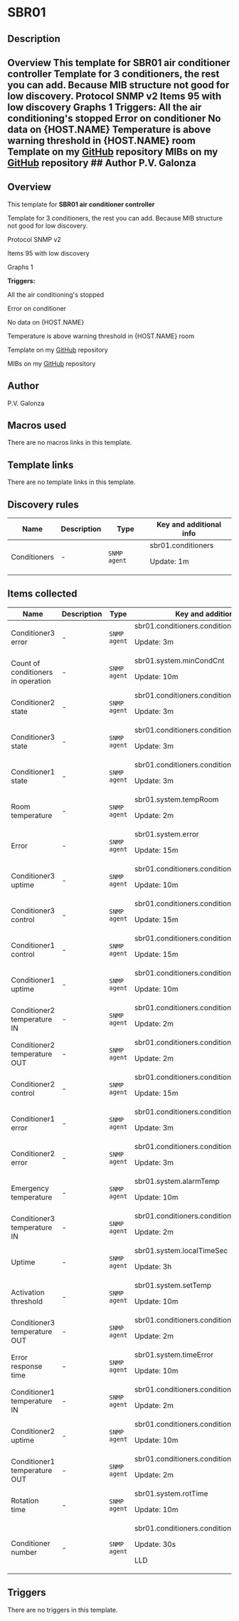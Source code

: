 # SBR01

## Description

## Overview This template for **SBR01 air conditioner controller** Template for 3 conditioners, the rest you can add. Because MIB structure not good for low discovery. Protocol SNMP v2 Items 95 with low discovery Graphs 1 **Triggers:** All the air conditioning's stopped Error on conditioner No data on {HOST.NAME} Temperature is above warning threshold in {HOST.NAME} room Template on my [GitHub](https://github.com/pgalonza/Notes/blob/master/administration/zabbix/templates/SBR01.xml) repository MIBs on my [GitHub](https://github.com/pgalonza/Notes/tree/master/administration/sbr01) repository ## Author P.V. Galonza 

## Overview

This template for **SBR01 air conditioner controller**


Template for 3 conditioners, the rest you can add. Because MIB structure not good for low discovery. 


 


Protocol SNMP v2


Items 95 with low discovery


Graphs 1


 


**Triggers:**


All the air conditioning's stopped


Error on conditioner


No data on {HOST.NAME}


Temperature is above warning threshold in {HOST.NAME} room


 


Template on my [GitHub](https://github.com/pgalonza/Notes/blob/master/administration/zabbix/templates/SBR01.xml) repository


MIBs on my [GitHub](https://github.com/pgalonza/Notes/tree/master/administration/sbr01) repository



## Author

P.V. Galonza

## Macros used

There are no macros links in this template.

## Template links

There are no template links in this template.

## Discovery rules

|Name|Description|Type|Key and additional info|
|----|-----------|----|----|
|Conditioners|<p>-</p>|`SNMP agent`|sbr01.conditioners<p>Update: 1m</p>|
## Items collected

|Name|Description|Type|Key and additional info|
|----|-----------|----|----|
|Сonditioner3 error|<p>-</p>|`SNMP agent`|sbr01.conditioners.conditioner3.error<p>Update: 3m</p>|
|Count of conditioners in operation|<p>-</p>|`SNMP agent`|sbr01.system.minCondCnt<p>Update: 10m</p>|
|Conditioner2 state|<p>-</p>|`SNMP agent`|sbr01.conditioners.conditioner2.state<p>Update: 3m</p>|
|Conditioner3 state|<p>-</p>|`SNMP agent`|sbr01.conditioners.conditioner3.state<p>Update: 3m</p>|
|Conditioner1 state|<p>-</p>|`SNMP agent`|sbr01.conditioners.conditioner1.state<p>Update: 3m</p>|
|Room temperature|<p>-</p>|`SNMP agent`|sbr01.system.tempRoom<p>Update: 2m</p>|
|Error|<p>-</p>|`SNMP agent`|sbr01.system.error<p>Update: 15m</p>|
|Conditioner3 uptime|<p>-</p>|`SNMP agent`|sbr01.conditioners.conditioner3.coolTime<p>Update: 10m</p>|
|Conditioner3 control|<p>-</p>|`SNMP agent`|sbr01.conditioners.conditioner3.autoOn<p>Update: 15m</p>|
|Conditioner1 control|<p>-</p>|`SNMP agent`|sbr01.conditioners.conditioner1.autoOn<p>Update: 15m</p>|
|Conditioner1 uptime|<p>-</p>|`SNMP agent`|sbr01.conditioners.conditioner1.coolTime<p>Update: 10m</p>|
|Conditioner2 temperature IN|<p>-</p>|`SNMP agent`|sbr01.conditioners.conditioner2.tempIn<p>Update: 2m</p>|
|Conditioner2 temperature OUT|<p>-</p>|`SNMP agent`|sbr01.conditioners.conditioner2.tempOut<p>Update: 2m</p>|
|Conditioner2 control|<p>-</p>|`SNMP agent`|sbr01.conditioners.conditioner2.autoOn<p>Update: 15m</p>|
|Сonditioner1 error|<p>-</p>|`SNMP agent`|sbr01.conditioners.conditioner1.error<p>Update: 3m</p>|
|Сonditioner2 error|<p>-</p>|`SNMP agent`|sbr01.conditioners.conditioner2.error<p>Update: 3m</p>|
|Emergency temperature|<p>-</p>|`SNMP agent`|sbr01.system.alarmTemp<p>Update: 10m</p>|
|Conditioner3 temperature IN|<p>-</p>|`SNMP agent`|sbr01.conditioners.conditioner3.tempIn<p>Update: 2m</p>|
|Uptime|<p>-</p>|`SNMP agent`|sbr01.system.localTimeSec<p>Update: 3h</p>|
|Activation threshold|<p>-</p>|`SNMP agent`|sbr01.system.setTemp<p>Update: 10m</p>|
|Conditioner3 temperature OUT|<p>-</p>|`SNMP agent`|sbr01.conditioners.conditioner3.tempOut<p>Update: 2m</p>|
|Error response time|<p>-</p>|`SNMP agent`|sbr01.system.timeError<p>Update: 10m</p>|
|Conditioner1 temperature IN|<p>-</p>|`SNMP agent`|sbr01.conditioners.conditioner1.tempIn<p>Update: 2m</p>|
|Conditioner2 uptime|<p>-</p>|`SNMP agent`|sbr01.conditioners.conditioner2.coolTime<p>Update: 10m</p>|
|Conditioner1 temperature OUT|<p>-</p>|`SNMP agent`|sbr01.conditioners.conditioner1.tempOut<p>Update: 2m</p>|
|Rotation time|<p>-</p>|`SNMP agent`|sbr01.system.rotTime<p>Update: 10m</p>|
|Conditioner number|<p>-</p>|`SNMP agent`|sbr01.conditioners.conditioner[{#SNMPINDEX}]<p>Update: 30s</p><p>LLD</p>|
## Triggers

There are no triggers in this template.

